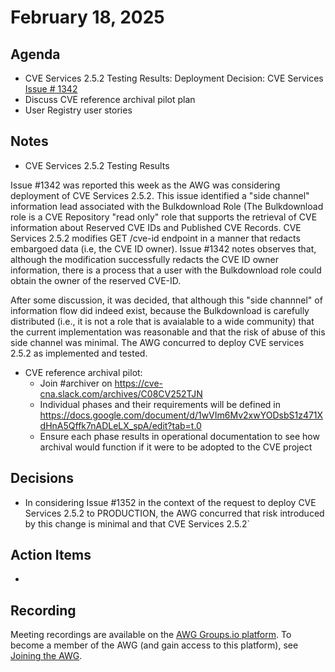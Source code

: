 # February 18, 2025

## Agenda

* CVE Services 2.5.2 Testing Results: Deployment Decision: CVE Services [Issue # 1342](https://github.com/CVEProject/cve-services/issues/1342)
* Discuss CVE reference archival pilot plan
* User Registry user stories

## Notes

* CVE Services 2.5.2 Testing Results

Issue #1342 was reported this week as the AWG was considering deployment of CVE Services 2.5.2.  This issue identified a "side channel" information lead associated with the Bulkdownload Role (The Bulkdownload role is a CVE Repository "read only" role that supports the retrieval of CVE information about Reserved CVE IDs and Published CVE Records.  CVE Services 2.5.2 modifies GET /cve-id endpoint in a manner that redacts embargoed data (i.e, the CVE ID owner).  Issue #1342 notes observes that, although the modification successfully redacts the CVE ID owner information, there is a process that a user with the  Bulkdownload role could obtain the owner of the reserved CVE-ID.    

After some discussion, it was decided, that although this "side channnel" of information flow did indeed exist, because the Bulkdownload is carefully distributed (i.e., it is not a role that is avaialable to a wide community) that the current implementation was reasonable and that the risk of abuse of this side channel was minimal.    The AWG concurred to deploy CVE services 2.5.2 as implemented and tested.  

* CVE reference archival pilot:
  * Join #archiver on https://cve-cna.slack.com/archives/C08CV252TJN
  * Individual phases and their requirements will be defined in https://docs.google.com/document/d/1wVIm6Mv2xwYODsbS1z471XdHnA5Qffk7nADLeLX_spA/edit?tab=t.0
  * Ensure each phase results in operational documentation to see how archival would function if it were to be adopted to the CVE project

## Decisions

* In considering Issue #1352 in the context of the request to deploy CVE Services 2.5.2 to PRODUCTION, the AWG concurred that risk introduced by this change is minimal and that CVE Services 2.5.2`

## Action Items

*

## Recording

Meeting recordings are available on the [AWG Groups.io platform](https://cve-cwe-programs.groups.io/g/AWG/files/MeetingRecordings).
To become a member of the AWG (and gain access to this platform), see [Joining the AWG](https://github.com/CVEProject/automation-working-group?tab=readme-ov-file#joining-the-awg).
